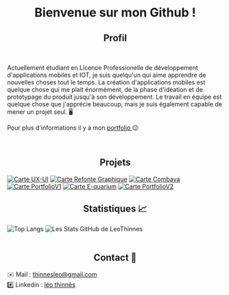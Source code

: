 # <div align="center">Bienvenue sur mon Github ! </div>

## <div align="center">Profil </div>
<br/>

Actuellement étudiant en Licence Professionelle de développement d'applications mobiles et IOT, je suis quelqu'un qui aime apprendre de nouvelles choses tout le temps. La création d'applications mobiles est quelque chose qui me plait énormément, de la phase d'idéation et de prototypage du produit jusqu'à son développement. Le travail en équipe est quelque chose que j'apprécie beaucoup, mais je suis également capable de mener un projet seul. 🖥️

Pour plus d'informations il y a mon [portfolio ](https://leothinnes.com/)😉

<br/>

## <div align="center">Projets</div>

[![Carte UX-UI](https://github-readme-stats.vercel.app/api/pin/?username=LeoThinnes&repo=UX-UI&theme=prussian&show_icons=true)](https://github.com/LeoThinnes/UX-UI)
[![Carte Refonte Graphique](https://github-readme-stats.vercel.app/api/pin/?username=LeoThinnes&repo=Projet-Pilaf&theme=prussian&show_icons=true)](https://github.com/LeoThinnes/RefonteGraphique)
[![Carte Combava](https://github-readme-stats.vercel.app/api/pin/?username=LeoThinnes&repo=Combava&theme=prussian&show_icons=true)](https://github.com/LeoThinnes/Combava)
[![Carte PortfolioV1](https://github-readme-stats.vercel.app/api/pin/?username=LeoThinnes&repo=Portfolio&theme=prussian&show_icons=true)](https://github.com/LeoThinnes/PortfolioV1)
[![Carte E-quarium](https://github-readme-stats.vercel.app/api/pin/?username=LeoThinnes&repo=E-quarium&theme=prussian&show_icons=true)](https://github.com/LeoThinnes/E-quarium)
[![Carte PortfolioV2](https://github-readme-stats.vercel.app/api/pin/?username=LeoThinnes&repo=PortfolioV2&theme=prussian&show_icons=true)](https://github.com/LeoThinnes/PortfolioV2)
</br>

## <div align="center">Statistiques 📈</div>
![Top Langs](https://github-readme-stats.vercel.app/api/top-langs/?username=LeoThinnes&layout=compact,prs&theme=prussian)
![Les Stats GitHub de LeoThinnes](https://github-readme-stats.vercel.app/api?username=LeoThinnes&hide=contribs&show_icons=true,prs&theme=prussian)
<br><br>

## <div align="center">Contact 📱 </div>

✉️ Mail  : [thinnesleo@gmail.com](mailto:thinnesleo@gmail.com) </br>
#️⃣ Linkedin : [léo thinnès](https://www.linkedin.com/in/l%C3%A9o-thinn%C3%A8s-a395471ba/)
